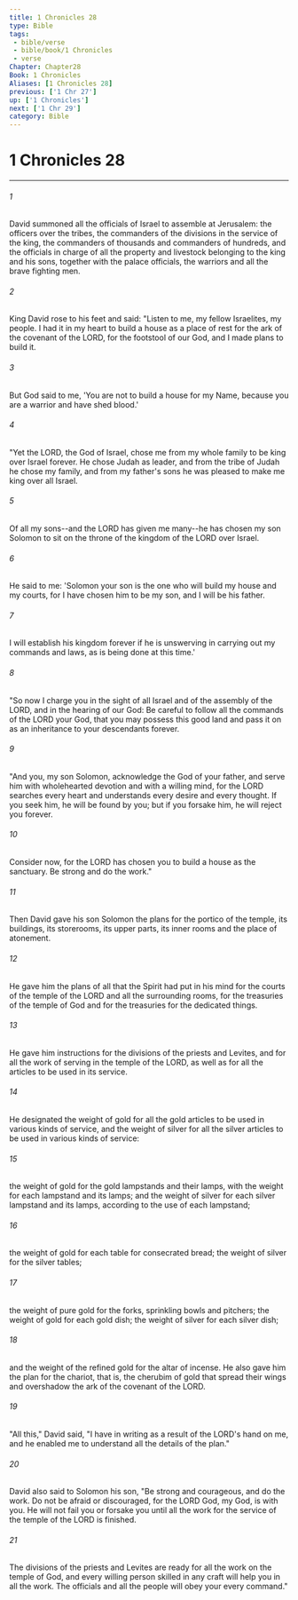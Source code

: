 ```yaml
---
title: 1 Chronicles 28
type: Bible
tags:
 - bible/verse
 - bible/book/1 Chronicles
 - verse
Chapter: Chapter28
Book: 1 Chronicles
Aliases: [1 Chronicles 28]
previous: ['1 Chr 27']
up: ['1 Chronicles']
next: ['1 Chr 29']
category: Bible
---
```

# 1 Chronicles 28

***


###### 1 
David summoned all the officials of Israel to assemble at Jerusalem: the officers over the tribes, the commanders of the divisions in the service of the king, the commanders of thousands and commanders of hundreds, and the officials in charge of all the property and livestock belonging to the king and his sons, together with the palace officials, the warriors and all the brave fighting men. 

###### 2 
King David rose to his feet and said: "Listen to me, my fellow Israelites, my people. I had it in my heart to build a house as a place of rest for the ark of the covenant of the LORD, for the footstool of our God, and I made plans to build it. 

###### 3 
But God said to me, 'You are not to build a house for my Name, because you are a warrior and have shed blood.' 

###### 4 
"Yet the LORD, the God of Israel, chose me from my whole family to be king over Israel forever. He chose Judah as leader, and from the tribe of Judah he chose my family, and from my father's sons he was pleased to make me king over all Israel. 

###### 5 
Of all my sons--and the LORD has given me many--he has chosen my son Solomon to sit on the throne of the kingdom of the LORD over Israel. 

###### 6 
He said to me: 'Solomon your son is the one who will build my house and my courts, for I have chosen him to be my son, and I will be his father. 

###### 7 
I will establish his kingdom forever if he is unswerving in carrying out my commands and laws, as is being done at this time.' 

###### 8 
"So now I charge you in the sight of all Israel and of the assembly of the LORD, and in the hearing of our God: Be careful to follow all the commands of the LORD your God, that you may possess this good land and pass it on as an inheritance to your descendants forever. 

###### 9 
"And you, my son Solomon, acknowledge the God of your father, and serve him with wholehearted devotion and with a willing mind, for the LORD searches every heart and understands every desire and every thought. If you seek him, he will be found by you; but if you forsake him, he will reject you forever. 

###### 10 
Consider now, for the LORD has chosen you to build a house as the sanctuary. Be strong and do the work." 

###### 11 
Then David gave his son Solomon the plans for the portico of the temple, its buildings, its storerooms, its upper parts, its inner rooms and the place of atonement. 

###### 12 
He gave him the plans of all that the Spirit had put in his mind for the courts of the temple of the LORD and all the surrounding rooms, for the treasuries of the temple of God and for the treasuries for the dedicated things. 

###### 13 
He gave him instructions for the divisions of the priests and Levites, and for all the work of serving in the temple of the LORD, as well as for all the articles to be used in its service. 

###### 14 
He designated the weight of gold for all the gold articles to be used in various kinds of service, and the weight of silver for all the silver articles to be used in various kinds of service: 

###### 15 
the weight of gold for the gold lampstands and their lamps, with the weight for each lampstand and its lamps; and the weight of silver for each silver lampstand and its lamps, according to the use of each lampstand; 

###### 16 
the weight of gold for each table for consecrated bread; the weight of silver for the silver tables; 

###### 17 
the weight of pure gold for the forks, sprinkling bowls and pitchers; the weight of gold for each gold dish; the weight of silver for each silver dish; 

###### 18 
and the weight of the refined gold for the altar of incense. He also gave him the plan for the chariot, that is, the cherubim of gold that spread their wings and overshadow the ark of the covenant of the LORD. 

###### 19 
"All this," David said, "I have in writing as a result of the LORD's hand on me, and he enabled me to understand all the details of the plan." 

###### 20 
David also said to Solomon his son, "Be strong and courageous, and do the work. Do not be afraid or discouraged, for the LORD God, my God, is with you. He will not fail you or forsake you until all the work for the service of the temple of the LORD is finished. 

###### 21 
The divisions of the priests and Levites are ready for all the work on the temple of God, and every willing person skilled in any craft will help you in all the work. The officials and all the people will obey your every command." 
